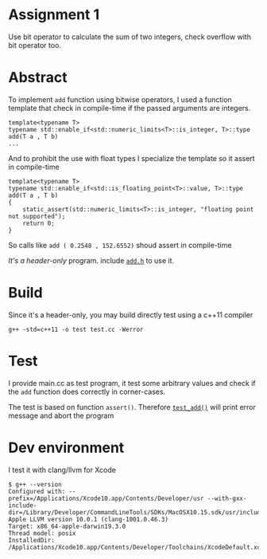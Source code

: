 # Assignment 1

Use bit operator to calculate the sum of two integers, check overflow with bit operator too.

# Abstract

To implement `add` function using bitwise operators, I used a function template that check in compile-time
if the passed arguments are integers.

```
template<typename T>
typename std::enable_if<std::numeric_limits<T>::is_integer, T>::type 
add(T a , T b)
...
```

And to prohibit the use with float types I specialize the template so it assert in compile-time

```
template<typename T>
typename std::enable_if<std::is_floating_point<T>::value, T>::type 
add(T a , T b)
{
    static_assert(std::numeric_limits<T>::is_integer, "floating point not supported");
    return 0;
}
```

So calls like ```add ( 0.2548 , 152.6552)``` shoud assert in compile-time

*It's a header-only* program. include [`add.h`](./add.h) to use it.

# Build

Since it's a header-only, you may build directly test using a c++11 compiler
```
g++ -std=c++11 -o test test.cc -Werror
```

# Test

I provide main.cc as test program, it test some arbitrary values and check if the `add` function does 
correctly in corner-cases.

The test is based on function `assert()`. Therefore [`test_add()`](./test.cc#L13) will print error message and abort the program

# Dev environment

I test it with clang/llvm for Xcode
```
$ g++ --version
Configured with: --prefix=/Applications/Xcode10.app/Contents/Developer/usr --with-gxx-include-dir=/Library/Developer/CommandLineTools/SDKs/MacOSX10.15.sdk/usr/include/c++/4.2.1
Apple LLVM version 10.0.1 (clang-1001.0.46.3)
Target: x86_64-apple-darwin19.3.0
Thread model: posix
InstalledDir: /Applications/Xcode10.app/Contents/Developer/Toolchains/XcodeDefault.xctoolchain/usr/bin
```